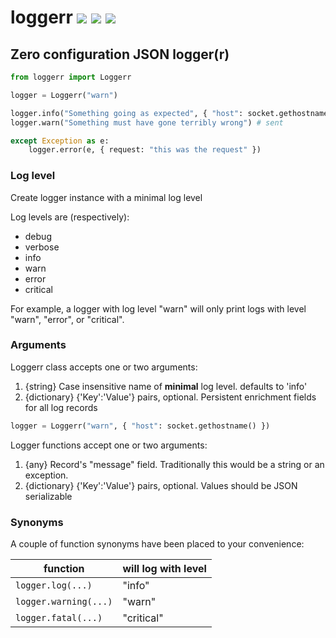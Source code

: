 # loggerr [![](https://img.shields.io/pypi/v/loggerr?style=flat-square)](https://pypi.org/project/loggerr/) [![](https://img.shields.io/static/v1?label=github&message=python-loggerr&labelColor=black&color=3572a5&style=flat-square&logo=github)](https://github.com/fiverr/python-loggerr) [![](https://circleci.com/gh/fiverr/python-loggerr.svg?style=svg)](https://circleci.com/gh/fiverr/python-loggerr)

## Zero configuration JSON logger(r)


```py
from loggerr import Loggerr

logger = Loggerr("warn")

logger.info("Something going as expected", { "host": socket.gethostname() }) # ignored
logger.warn("Something must have gone terribly wrong") # sent

except Exception as e:
    logger.error(e, { request: "this was the request" })
```

### Log level
Create logger instance with a minimal log level

Log levels are (respectively):
- debug
- verbose
- info
- warn
- error
- critical

For example, a logger with log level "warn" will only print logs with level "warn", "error", or "critical".

### Arguments
Loggerr class accepts one or two arguments:

1. {string} Case insensitive name of **minimal** log level. defaults to 'info'
2. {dictionary} {'Key':'Value'} pairs, optional. Persistent enrichment fields for all log records

```py
logger = Loggerr("warn", { "host": socket.gethostname() })
```

Logger functions accept one or two arguments:

1. {any} Record's "message" field. Traditionally this would be a string or an exception.
2. {dictionary} {'Key':'Value'} pairs, optional. Values should be JSON serializable

### Synonyms
A couple of function synonyms have been placed to your convenience:

| function | will log with level
| - | -
| `logger.log(...)` | "info"
| `logger.warning(...)` | "warn"
| `logger.fatal(...)` | "critical"
